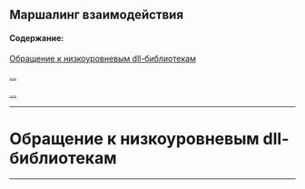 ﻿## Маршалинг взаимодействия

#### Содержание: ####

[Обращение к низкоуровневым dll-библиотекам](https://github.com/)

[...](https://github.com/)

[...](https://github.com/)
_______________________________________________________________________________
# Обращение к низкоуровневым dll-библиотекам
_______________________________________________________________________________

